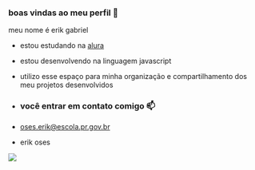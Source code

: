 ### boas vindas ao meu perfil 💙

meu nome é erik gabriel

- estou estudando na [alura](https://www.alura.com.br)
- estou desenvolvendo na linguagem javascript
- utilizo esse espaço para minha organização e compartilhamento dos meu projetos desenvolvidos

- ### você entrar em contato comigo 📫

- oses.erik@escola.pr.gov.br

- erik oses

![](https://www.google.com/imgres?q=giff%20gta&imgurl=https%3A%2F%2Fi.gifer.com%2FRxtG.gif&imgrefurl=https%3A%2F%2Fgifer.com%2Fpt%2FRxtG&docid=o38HT4OAF1Mx4M&tbnid=q_kdIRxFBh-tgM&vet=12ahUKEwjW_4nBgqyIAxWDqZUCHaUcNfMQM3oECHAQAA..i&w=500&h=250&hcb=2&ved=2ahUKEwjW_4nBgqyIAxWDqZUCHaUcNfMQM3oECHAQAA)
